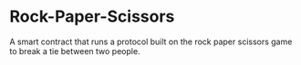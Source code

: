 # Rock-Paper-Scissors
 A smart contract that runs a protocol built on the rock paper scissors game to break a tie between two people.
